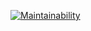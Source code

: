 [![Maintainability](https://api.codeclimate.com/v1/badges/bb419ba5c402f799bf88/maintainability)](https://codeclimate.com/github/egortd/project-lvl2-s463/maintainability)
